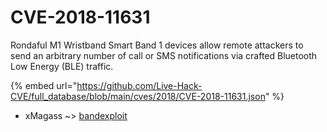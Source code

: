 # CVE-2018-11631

Rondaful M1 Wristband Smart Band 1 devices allow remote attackers to send an arbitrary number of call or SMS notifications via crafted Bluetooth Low Energy (BLE) traffic.

{% embed url="https://github.com/Live-Hack-CVE/full_database/blob/main/cves/2018/CVE-2018-11631.json" %}


* xMagass ~> [bandexploit](https://zeste.alice-snow.ru/2018/database/cve-2018-11631/bandexploit-xmagass)